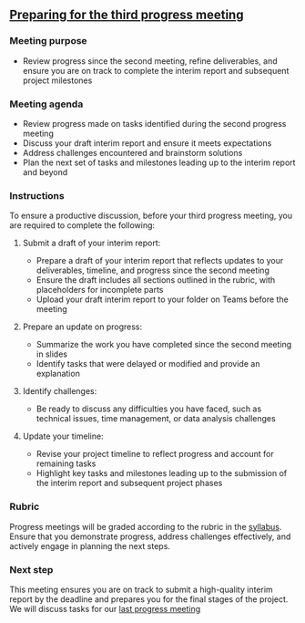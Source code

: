 ## [Preparing for the third progress meeting](https://aselshall.github.io/pr/hw/meeting3)

### Meeting purpose  
- Review progress since the second meeting, refine deliverables, and ensure you are on track to complete the interim report and subsequent project milestones

### Meeting agenda  
- Review progress made on tasks identified during the second progress meeting  
- Discuss your draft interim report and ensure it meets expectations  
- Address challenges encountered and brainstorm solutions    
- Plan the next set of tasks and milestones leading up to the interim report and beyond  

### Instructions  

To ensure a productive discussion, before your third progress meeting, you are required to complete the following:  

1. Submit a draft of your interim report:  
   - Prepare a draft of your interim report that reflects updates to your deliverables, timeline, and progress since the second meeting     
   - Ensure the draft includes all sections outlined in the rubric, with placeholders for incomplete parts   
   - Upload your draft interim report to your folder on Teams before the meeting   

2. Prepare an update on progress:  
   - Summarize the work you have completed since the second meeting in slides 
   - Identify tasks that were delayed or modified and provide an explanation  

3. Identify challenges:  
   - Be ready to discuss any difficulties you have faced, such as technical issues, time management, or data analysis challenges  

4. Update your timeline:  
   - Revise your project timeline to reflect progress and account for remaining tasks
   - Highlight key tasks and milestones leading up to the submission of the interim report and subsequent project phases

### Rubric  

Progress meetings will be graded according to the rubric in the [syllabus](https://aselshall.github.io/pr/#participation). Ensure that you demonstrate progress, address challenges effectively, and actively engage in planning the next steps.  

### Next step  

This meeting ensures you are on track to submit a high-quality interim report by the deadline and prepares you for the final stages of the project. We will discuss tasks for our [last progress meeting](https://aselshall.github.io/pr/hw/meeting4) 
